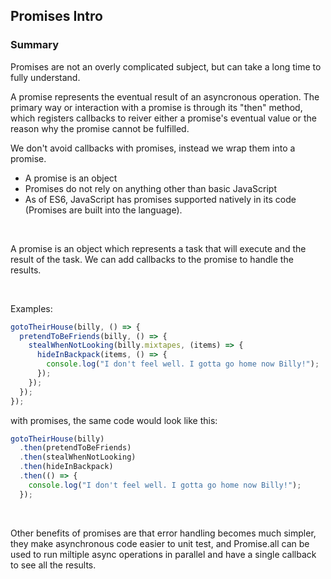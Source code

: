 ## Promises Intro

### Summary

Promises are not an overly complicated subject, but can take a long time to fully understand. 

A promise represents the eventual result of an asyncronous operation. The primary way or interaction with a promise is through its "then" method, which registers callbacks to reiver either a promise's eventual value or the reason why the promise cannot be fulfilled.

We don't avoid callbacks with promises, instead we wrap them into a promise.
 
* A promise is an object
* Promises do not rely on anything other than basic JavaScript
* As of ES6, JavaScript has promises supported natively in its code (Promises are built into the language).

</br>

A promise is an object which represents a task that will execute and the result of the task. We can add callbacks to the promise to handle the results.

</br>

Examples:
```js
gotoTheirHouse(billy, () => {
  pretendToBeFriends(billy, () => {
    stealWhenNotLooking(billy.mixtapes, (items) => {
      hideInBackpack(items, () => {
        console.log("I don't feel well. I gotta go home now Billy!");
      });
    });
  });
});
```

with promises, the same code would look like this:
```js
gotoTheirHouse(billy)
  .then(pretendToBeFriends)
  .then(stealWhenNotLooking)
  .then(hideInBackpack)
  .then(() => {
    console.log("I don't feel well. I gotta go home now Billy!");
  });
```

</br>

Other benefits of promises are that error handling becomes much simpler, they make asynchronous code easier to unit test, and Promise.all can be used to run miltiple async operations in parallel and have a single callback to see all the results.